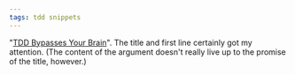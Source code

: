 ```yaml
---
tags: tdd snippets
---
```


"[TDD Bypasses Your Brain](http://stoneship.org/essays/tdd-bypasses-your-brain/)". The title and first line certainly got my attention. (The content of the argument doesn't really live up to the promise of the title, however.)
